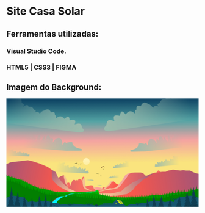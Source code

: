 # Site Casa Solar

## Ferramentas utilizadas:
### Visual Studio Code.
### HTML5 | CSS3 | FIGMA

## Imagem do Background:

<img src="https://github.com/Lucas-Woibau/Casa-Solar-Template/blob/master/public/img/PancasLand.jpg?raw=true">

